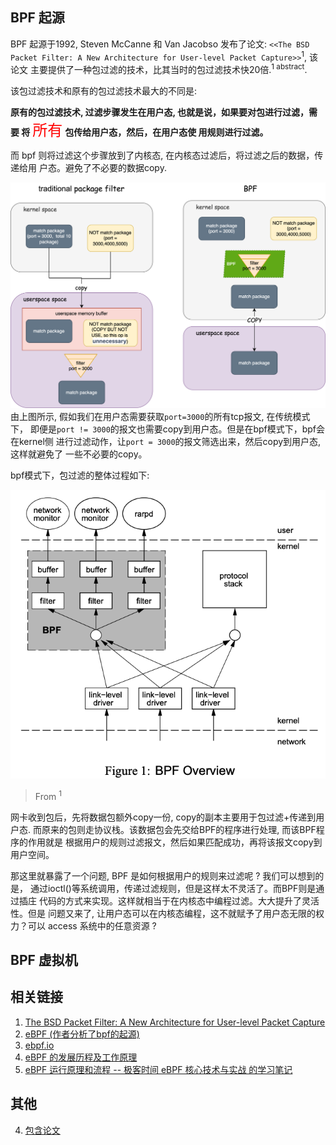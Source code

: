 ## BPF 起源

BPF 起源于1992, Steven McCanne 和 Van Jacobso 发布了论文: `<<The BSD Packet
Filter: A New Architecture for User-level Packet Capture>>`<sup>1</sup>, 该论文
主要提供了一种包过滤的技术，比其当时的包过滤技术快20倍.<sup>1 abstract</sup>.

该包过滤技术和原有的包过滤技术最大的不同是:

**原有的包过滤技术, 过滤步骤发生在用户态, 也就是说，如果要对包进行过滤，需要
将** <font color="red" size=5>所有</font>  **包传给用户态，然后，在用户态使
用规则进行过滤。**

而 bpf 则将过滤这个步骤放到了内核态, 在内核态过滤后，将过滤之后的数据，传递给用
户态。避免了不必要的数据copy.

![bpf_vs_tradition](./pic/bpf_vs_tradition.svg)
由上图所示, 假如我们在用户态需要获取`port=3000`的所有tcp报文, 在传统模式下，
即便是`port != 3000`的报文也需要copy到用户态。但是在bpf模式下，bpf会在kernel侧
进行过滤动作，让`port = 3000`的报文筛选出来，然后copy到用户态, 这样就避免了
一些不必要的copy。

bpf模式下，包过滤的整体过程如下:

![BPF_overflow](pic/BPF_overflow.png) 

> From <sup>1</sup>

网卡收到包后，先将数据包额外copy一份, copy的副本主要用于包过滤+传递到用户态.
而原来的包则走协议栈。该数据包会先交给BPF的程序进行处理, 而该BPF程序的作用就是
根据用户的规则过滤报文，然后如果匹配成功，再将该报文copy到用户空间。

那这里就暴露了一个问题, BPF 是如何根据用户的规则来过滤呢 ? 我们可以想到的是，
通过ioctl()等系统调用，传递过滤规则，但是这样太不灵活了。而BPF则是通过插庄
代码的方式来实现。这样就相当于在内核态中编程过滤。大大提升了灵活性。但是
问题又来了, 让用户态可以在内核态编程，这不就赋予了用户态无限的权力？可以
access 系统中的任意资源 ?

## BPF 虚拟机


## 相关链接
1. [The BSD Packet Filter: A New Architecture for User-level Packet Capture](https://www.tcpdump.org/papers/bpf-usenix93.pdf)
2. [eBPF (作者分析了bpf的起源)](https://zhuanlan.zhihu.com/p/621154363)
3. [ebpf.io](https://ebpf.io/what-is-ebpf/)
4. [eBPF 的发展历程及工作原理](https://blog.csdn.net/weixin_42136255/article/details/133497773)
5. [eBPF 运行原理和流程 -- 极客时间 eBPF 核心技术与实战 的学习笔记](https://www.cnblogs.com/chnmig/p/18587322)

## 其他
4. [包含论文](https://blog.csdn.net/weixin_42136255/article/details/133497773)
